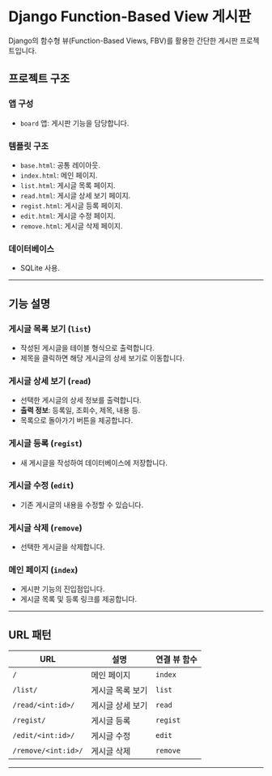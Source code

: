 # Django Function-Based View 게시판

Django의 함수형 뷰(Function-Based Views, FBV)를 활용한 간단한 게시판 프로젝트입니다.

## 프로젝트 구조

### 앱 구성
- `board` 앱: 게시판 기능을 담당합니다.

### 템플릿 구조
- `base.html`: 공통 레이아웃.
- `index.html`: 메인 페이지.
- `list.html`: 게시글 목록 페이지.
- `read.html`: 게시글 상세 보기 페이지.
- `regist.html`: 게시글 등록 페이지.
- `edit.html`: 게시글 수정 페이지.
- `remove.html`: 게시글 삭제 페이지.

### 데이터베이스
- SQLite 사용.

---

## 기능 설명

### 게시글 목록 보기 (`list`)
- 작성된 게시글을 테이블 형식으로 출력합니다.
- 제목을 클릭하면 해당 게시글의 상세 보기로 이동합니다.

### 게시글 상세 보기 (`read`)
- 선택한 게시글의 상세 정보를 출력합니다.
- **출력 정보**: 등록일, 조회수, 제목, 내용 등.
- 목록으로 돌아가기 버튼을 제공합니다.

### 게시글 등록 (`regist`)
- 새 게시글을 작성하여 데이터베이스에 저장합니다.

### 게시글 수정 (`edit`)
- 기존 게시글의 내용을 수정할 수 있습니다.

### 게시글 삭제 (`remove`)
- 선택한 게시글을 삭제합니다.

### 메인 페이지 (`index`)
- 게시판 기능의 진입점입니다.
- 게시글 목록 및 등록 링크를 제공합니다.

---

## URL 패턴

| URL                | 설명               | 연결 뷰 함수 |
|--------------------|--------------------|--------------|
| `/`                | 메인 페이지         | `index`      |
| `/list/`           | 게시글 목록 보기     | `list`       |
| `/read/<int:id>/`  | 게시글 상세 보기     | `read`       |
| `/regist/`         | 게시글 등록         | `regist`     |
| `/edit/<int:id>/`  | 게시글 수정         | `edit`       |
| `/remove/<int:id>/`| 게시글 삭제         | `remove`     |

---
